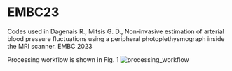 # EMBC23
Codes used in Dagenais R., Mitsis G. D., Non-invasive estimation of arterial blood pressure fluctuations using a
peripheral photoplethysmograph inside the MRI scanner. EMBC 2023

Processing workflow is shown in Fig. 1
![processing_workflow](https://user-images.githubusercontent.com/102877412/218179228-17fae60d-e3c9-4f54-b971-8c2322886caa.png)



